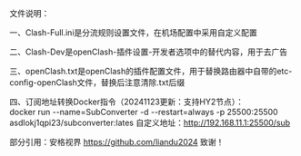 文件说明：

一、Clash-Full.ini是分流规则设置文件，在机场配置中采用自定义配置

二、Clash-Dev是openClash-插件设置-开发者选项中的替代内容，用于去广告

三、openClash.txt是openClash的插件配置文件，用于替换路由器中自带的etc-config-openClash文件，替换后注意清除.txt后缀

四、订阅地址转换Docker指令（20241123更新：支持HY2节点）：  
docker run --name=SubConverter -d --restart=always -p 25500:25500 asdlokj1qpi23/subconverter:lates
      自定义地址：http://192.168.11.1:25500/sub

部分引用：安格视界 https://github.com/liandu2024 致谢！
